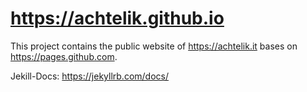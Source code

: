 # https://achtelik.github.io

This project contains the public website of https://achtelik.it bases on https://pages.github.com.

Jekill-Docs: https://jekyllrb.com/docs/
